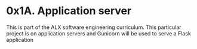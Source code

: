 # 0x1A. Application server

This is part of the ALX software engineering curriculum. This particular project is on application servers and Gunicorn will be used to serve a Flask application
